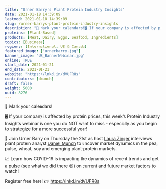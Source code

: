```yaml
---
title: "Urner Barry's Plant Protein Industry Insights"
date: 2021-01-18 14:39:09
lastmod: 2021-01-18 14:39:09
slug: /urner-barrys-plant-protein-industry-insights
description: "📅 Mark your calendars!🖥️ If your company is affected by protein prices, this week's Protein Industry Insights webinar is one you do NOT want to miss - especially as you begin to strategize for a more successful year!"
proteins: [Plant-Based]
products: [Meat, Dairy, Eggs, Seafood, Ingredients]
topics: [Business]
regions: [International, US & Canada]
featured_image: ["urnerbarry.jpg"]
banner_image: "UB_BannerWebinar.jpg"
online: TRUE
start_date: 2021-01-21
end_date: 2021-01-21
website: "https://lnkd.in/dVUFR8s"
contributors: [dmunch]
draft: false
weight: 5000
uuid: 8276
---
```

<p>📅 Mark your calendars!</p>
<p>🖥️ If your company is affected by protein prices, this week's Protein Industry Insights webinar is one you do NOT want to miss - especially as you begin to strategize for a more successful year!</p>
<p>🌾 Join Urner Barry on Thursday the 21st as host <a href="https://www.linkedin.com/in/ACoAAAY5XJYBARxVBLOTsX2rq_18lipzfS1uTQQ">Laura Zinger</a> interviews plant protein analyst <a href="https://www.linkedin.com/in/ACoAABs3fkABbrh0Pi7pm-tmzBgq2kl1-xDObJI">Daniel Munch</a> to uncover market dynamics in the pea, pulse, wheat, soy and emerging plant-protein markets.</p>
<p>📈 Learn how COVID-19 is impacting the dynamics of recent trends and get a pulse (see what we did there 😉) on current and future market factors to watch!</p>
<p>Register free here! 👉 <a href="https://lnkd.in/dVUFR8s">https://lnkd.in/dVUFR8s</a></p>
